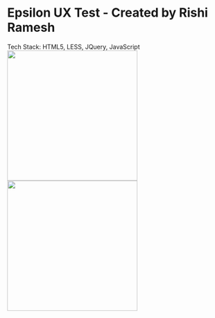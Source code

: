 # Epsilon UX Test - Created by Rishi Ramesh
Tech Stack:
HTML5, LESS, JQuery, JavaScript
<br>
<img src="https://user-images.githubusercontent.com/27177572/172051753-263bcd07-5f3b-4e63-be70-154ff5ee960c.png" width="300">
<img src="https://user-images.githubusercontent.com/27177572/172051758-366961fb-b4d1-4f1c-856d-6978caa7b9b1.png" width="300">


